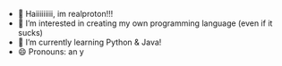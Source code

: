 - 👋 Haiiiiiiiii, im realproton!!!
- 👀 I’m interested in creating my own programming language (even if it sucks)
- 🌱 I’m currently learning Python & Java!
- 😄 Pronouns: an y
